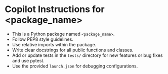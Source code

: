 # Copilot Instructions for <package_name>

-   This is a Python package named `<package_name>`.
-   Follow PEP8 style guidelines.
-   Use relative imports within the package.
-   Write clear docstrings for all public functions and classes.
-   Add or update tests in the `tests/` directory for new features or bug fixes and use pytest.
-   Use the provided `launch.json` for debugging configurations.

